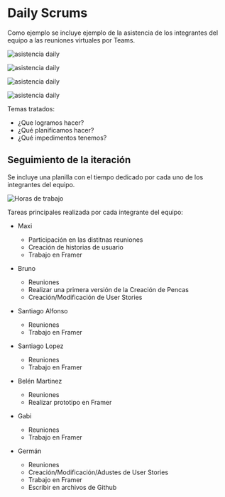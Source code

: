 # Daily Scrums

Como ejemplo se incluye ejemplo de la asistencia de los integrantes del equipo a las reuniones virtuales por Teams.

![asistencia daily](img/iteracion3/2024-05-23-iteracion3-daily.PNG)

![asistencia daily](img/iteracion3/2024-05-25-iteracion3-daily.PNG)

![asistencia daily](img/iteracion3/2024-05-28-iteracion3-daily.PNG)

![asistencia daily](img/iteracion3/2024-06-01-iteracion3-daily.PNG)

Temas tratados:

  - ¿Que logramos hacer?
  - ¿Qué planificamos hacer?
  - ¿Qué impedimentos tenemos?


  ## Seguimiento de la iteración

Se incluye una planilla con el tiempo dedicado por cada uno de los integrantes del equipo.

![Horas de trabajo](img/iteracion3/Horas.PNG)

Tareas principales realizada por cada integrante del equipo:

- Maxi
  - Participación en las distitnas reuniones
  - Creación de historias de usuario
  - Trabajo en Framer
  
- Bruno
  - Reuniones
  - Realizar una primera versión de la Creación de Pencas
  - Creación/Modificación de User Stories

- Santiago Alfonso
  - Reuniones
  - Trabajo en Framer

- Santiago Lopez
  - Reuniones
  - Trabajo en Framer

- Belén Martinez
  - Reuniones
  - Realizar prototipo en Framer

- Gabi
  - Reuniones
  - Trabajo en Framer

- Germán
  - Reuniones
  - Creación/Modificación/Adustes de User Stories
  - Trabajo en Framer
  - Escribir en archivos de Github
